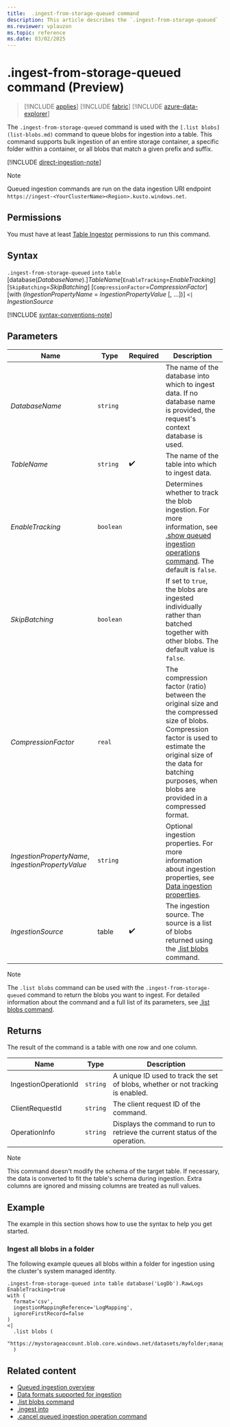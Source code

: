 ```yaml
---
title:  .ingest-from-storage-queued command
description: This article describes the `.ingest-from-storage-queued` `into` command used to ingest a storage folder in Azure Data Explorer.
ms.reviewer: vplauzon
ms.topic: reference
ms.date: 03/02/2025
---
```

# .ingest-from-storage-queued command (Preview)

> [!INCLUDE [applies](../../includes/applies-to-version/applies.md)] [!INCLUDE [fabric](../../includes/applies-to-version/fabric.md)] [!INCLUDE [azure-data-explorer](../../includes/applies-to-version/azure-data-explorer.md)]

The `.ingest-from-storage-queued` command is used with the `[.list blobs](list-blobs.md)` command to queue blobs for ingestion into a table. This command supports bulk ingestion of an entire storage container, a specific folder within a container, or all blobs that match a given prefix and suffix.

[!INCLUDE [direct-ingestion-note](../../includes/direct-ingestion-note.md)]

> [!NOTE]
>
> Queued ingestion commands are run on the data ingestion URI endpoint `https://ingest-<YourClusterName><Region>.kusto.windows.net`.

## Permissions

You must have at least [Table Ingestor](../../access-control/role-based-access-control.md) permissions to run this command.

## Syntax

`.ingest-from-storage-queued` `into` `table` [database(*DatabaseName*).]*TableName*[`EnableTracking`=*EnableTracking*] [`SkipBatching`=*SkipBatching*] [`CompressionFactor`=*CompressionFactor*] [with (*IngestionPropertyName* = *IngestionPropertyValue* [, ...])] `<|` *IngestionSource*

[!INCLUDE [syntax-conventions-note](../../includes/syntax-conventions-note.md)]

## Parameters

|Name|Type|Required|Description|
|--|--|--|--|
|*DatabaseName*| `string` | |The name of the database into which to ingest data. If no database name is provided, the request's context database is used.|
|*TableName*| `string` | :heavy_check_mark: |The name of the table into which to ingest data.|
|*EnableTracking*| `boolean` | | Determines whether to track the blob ingestion. For more information, see [.show queued ingestion operations command](show-queued-ingestion-operations.md). The default is `false`.|
|*SkipBatching*| `boolean` | | If set to  `true`, the blobs are ingested individually rather than batched together with other blobs. The default value is `false`.|
|*CompressionFactor*| `real` | |The compression factor (ratio) between the original size and the compressed size of blobs. Compression factor is used to estimate the original size of the data for batching purposes, when blobs are provided in a compressed format.|
|*IngestionPropertyName*, *IngestionPropertyValue* | `string` | |Optional ingestion properties. For more information about ingestion properties, see [Data ingestion properties](../../ingestion-properties.md).|
|*IngestionSource* | table | :heavy_check_mark: | The ingestion source. The source is a list of blobs returned using the [.list blobs](list-blobs.md) command. |

> [!NOTE]
> The `.list blobs` command can be used with the `.ingest-from-storage-queued` command to return the blobs you want to ingest. For detailed information about the command and a full list of its parameters, see [.list blobs command](list-blobs.md).

## Returns

The result of the command is a table with one row and one column.

| Name | Type | Description |
|--|--|--|
| IngestionOperationId | `string` | A unique ID used to track the set of blobs, whether or not tracking is enabled. |
| ClientRequestId | `string` | The client request ID of the command. |
| OperationInfo | `string` | Displays the command to run to retrieve the current status of the operation. |

>[!NOTE]
> This command doesn't modify the schema of the target table. If necessary, the data is converted to fit the table's schema during ingestion. Extra columns are ignored and missing columns are treated as null values.

## Example

The example in this section shows how to use the syntax to help you get started.

### Ingest all blobs in a folder

The following example queues all blobs within a folder for ingestion using the cluster's system managed identity.

```kusto
.ingest-from-storage-queued into table database('LogDb').RawLogs
EnableTracking=true
with (
  format='csv',
  ingestionMappingReference='LogMapping',
  ignoreFirstRecord=false  
)
<|
  .list blobs (
      "https://mystorageaccount.blob.core.windows.net/datasets/myfolder;managed_identity=system"
  )
```

## Related content

* [Queued ingestion overview](queued-ingestion-overview.md)
* [Data formats supported for ingestion](../../ingestion-supported-formats.md)
* [.list blobs command](list-blobs.md)
* [.ingest into](ingest-into-command.md)
* [.cancel queued ingestion operation command](cancel-queued-ingestion-operation-command.md)
